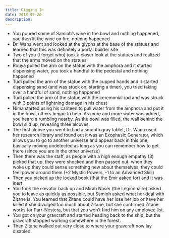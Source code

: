 ```yaml
---
title: Digging In
date: 2018-07-20
description: 
---
```


- You poured some of Samioh’s wine in the bowl and nothing happened, you then lit the wine on fire, nothing happened
- Dr. Wana went and looked at the glyphs at the base of the statues and learned that this was definitely a portal builder site
- Two of you (I forget who) took a closer look at the statues and realized that the arms moved on the statues
- Rouya pulled the arm on the statue with the amphora and it started dispensing water, you took a handful to the pedestal and nothing happened
- Tudi pulled the arm of the statue with the cupped hands and it started dispensing sand (and was stuck on, starting a timer), you tried taking over a handful of sand, nothing happened
- Tudi pulled the arm of the statue with the ceremonial rod and was struck with 3 points of lightning damage in his chest
- Nima started using his canteen to pull water from the amphora and put it in the bowl, others began to help. As more and more water was added, you heard a rumbling nearby. As the bowl was filled, the wall behind the bowl slid up, revealing three alcoves.
- The first alcove you went to had a smooth gray tablet, Dr. Wana used her research library and found out it was an Exophasic Generator, which allows you to go to another universe and appear back in this one, basically moving undetected as long as you can remember how to get there (since you are in the other universe)
- Then there was the staff, as people with a high enough empathy (3) picked that up, they were shocked and then passed out, when they woke up they could sense something new about themselves, they could feel power around them (+2 Mystic Powers, -1 to an Advanced Skill)
- Then you picked up the locked book (that the Emir asked for) and it was inert
- You took the elevator back up and Mirah Naser (the Legionnaire) asked you to leave as quickly as possible, but Samioh asked what her deal with Zitane is. You learned that Zitane could have her lose her job or have her killed if she divulged too much about Zitane, but she confirmed Zitane works for Parr-Nestera, but that you won’t find him on any employee list.
- You got on your gravcraft and started heading back to the ship, but the gravcraft stopped working somewhere in the forest.
- Then Zitane walked out very close to where your gravcraft now lay disabled.

